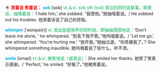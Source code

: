 ☀ <font color="red">**哭着说 笑着说：**</font>
<font color="sky blue">**sob**</font> [sɒb] 
<font color="#00b050">vt.＆vi. sob sth (out) 哭泣的同时说某事，即哭诉，抽噎着说：</font>‘I hate him,’ she sobbed. “我恨他。”她抽噎着说。/ He sobbed out his troubles. 他哭着诉说了自己的烦恼。
           
<font color="sky blue">**whimper**</font> [ˈwɪmpə(r)]
<font color="#00b050">vi. 发出低弱哭声的同时说，即抽抽搭搭地说：</font>‘Don't leave me alone, ’ he whimpered. “别丢下我不管。”他呜咽着说。/ 'Let me go,' she whimpered. 'You're hurting me.' “放开我，”她抽泣道，“你弄痛我了。”/ She whimpered something inaudible. 她呜咽着说了些什么，听不清。

<font color="sky blue">**smile**</font> [smaɪl] 
<font color="#00b050">vt.＆vi. 微笑地说（或表达）：</font>She smiled her thanks. 她笑了笑表示感谢。/ ‘Perfect,’ he smiled. “好极了。”他微笑着说。
